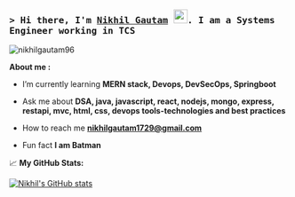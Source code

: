### <samp>&gt; Hi there, I'm <a href="#" target="_blank">Nikhil Gautam</a> <img src="https://media.giphy.com/media/hvRJCLFzcasrR4ia7z/giphy.gif" width="25">. I am a Systems Engineer working in TCS</samp>

<p align="left"> <img src="https://komarev.com/ghpvc/?username=nikhilgautam96&label=Profile%20views&color=0e75b6&style=flat" alt="nikhilgautam96" /> </p>


**About me :**
- I’m currently learning **MERN stack, Devops, DevSecOps, Springboot**

- Ask me about **DSA, java, javascript, react, nodejs, mongo, express, restapi, mvc, html, css, devops tools-technologies and best practices**

- How to reach me **nikhilgautam1729@gmail.com**

- Fun fact **I am Batman**


📈 **My GitHub Stats:**

  [![Nikhil's GitHub stats](https://github-readme-stats.vercel.app/api?username=nikhilgautam96&show_icons=true&theme=algolia)](https://github.com/nikhilgautam96/github-readme-stats)
